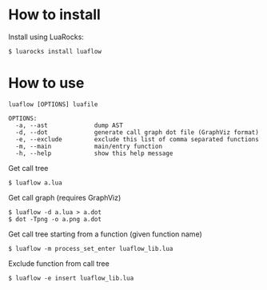 How to install
==============

Install using LuaRocks:

    $ luarocks install luaflow

How to use
==========

    luaflow [OPTIONS] luafile

    OPTIONS:
      -a, --ast             dump AST
      -d, --dot             generate call graph dot file (GraphViz format)
      -e, --exclude         exclude this list of comma separated functions
      -m, --main            main/entry function
      -h, --help            show this help message


Get call tree

    $ luaflow a.lua

Get call graph (requires GraphViz)

    $ luaflow -d a.lua > a.dot
    $ dot -Tpng -o a.png a.dot

Get call tree starting from a function (given function name)

    $ luaflow -m process_set_enter luaflow_lib.lua

Exclude function from call tree

    $ luaflow -e insert luaflow_lib.lua
